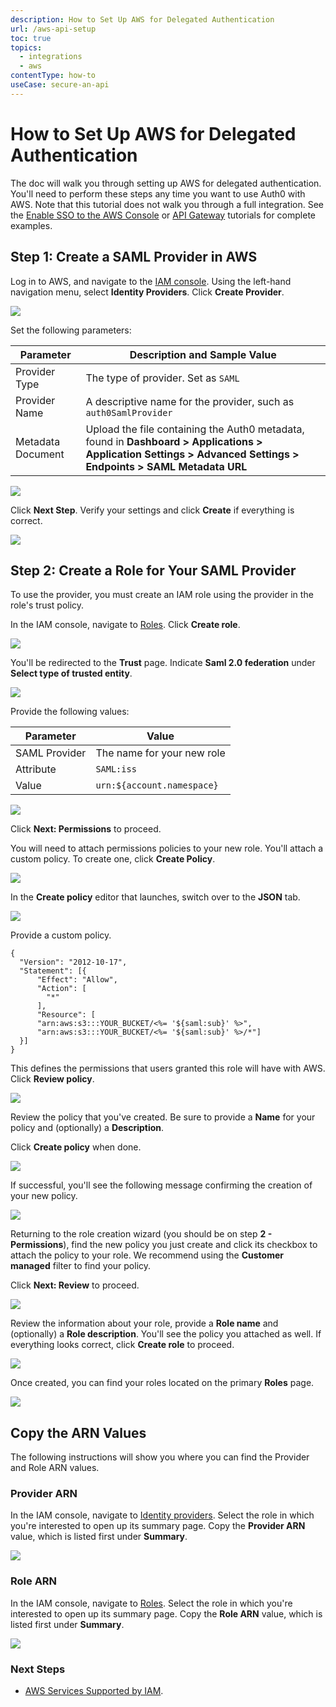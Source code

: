 ```yaml
---
description: How to Set Up AWS for Delegated Authentication
url: /aws-api-setup
toc: true
topics:
  - integrations
  - aws
contentType: how-to
useCase: secure-an-api
---
```

# How to Set Up AWS for Delegated Authentication

The doc will walk you through setting up AWS for delegated authentication. You'll need to perform these steps any time you want to use Auth0 with AWS. Note that this tutorial does not walk you through a full integration. See the [Enable SSO to the AWS Console](/aws/integrations/sso) or [API Gateway](/integrations/aws-api-gateway) tutorials for complete examples.

## Step 1: Create a SAML Provider in AWS

Log in to AWS, and navigate to the [IAM console](https://console.aws.amazon.com/iam). Using the left-hand navigation menu, select **Identity Providers**. Click **Create Provider**. 

![](/media/articles/integrations/aws/create-provider.png)

Set the following parameters:

| Parameter | Description and Sample Value |
| - | - |
| Provider Type | The type of provider. Set as `SAML` |
| Provider Name | A descriptive name for the provider, such as `auth0SamlProvider` |
| Metadata Document | Upload the file containing the Auth0 metadata, found in **Dashboard > Applications > Application Settings > Advanced Settings > Endpoints > SAML Metadata URL** |

![](/media/articles/integrations/aws/aws-configure-provider.png)

Click **Next Step**. Verify your settings and click **Create** if everything is correct.

![](/media/articles/integrations/aws/create-provider-confirm.png)

## Step 2: Create a Role for Your SAML Provider

To use the provider, you must create an IAM role using the provider in the role's trust policy. 

In the IAM console, navigate to [Roles](https://console.aws.amazon.com/iam/home#/roles). Click **Create role**.

![](/media/articles/tutorials/aws/roles1.png)

You'll be redirected to the **Trust** page. Indicate **Saml 2.0 federation** under **Select type of trusted entity**. 

![](/media/articles/tutorials/aws/roles3.png)

Provide the following values:

| Parameter | Value |
| - | - |
| SAML Provider | The name for your new role |
| Attribute | `SAML:iss` |
| Value | `urn:${account.namespace}` |

![](/media/articles/tutorials/aws/roles4.png)

Click **Next: Permissions** to proceed.

You will need to attach permissions policies to your new role. You'll attach a custom policy. To create one, click **Create Policy**.

![](/media/articles/tutorials/aws/roles5.png)

In the **Create policy** editor that launches, switch over to the **JSON** tab. 

![](/media/articles/tutorials/aws/roles6.png)

Provide a custom policy. 

```text
{
  "Version": "2012-10-17",
  "Statement": [{
      "Effect": "Allow",
      "Action": [
        "*"
      ],
      "Resource": [
      "arn:aws:s3:::YOUR_BUCKET/<%= '${saml:sub}' %>",
      "arn:aws:s3:::YOUR_BUCKET/<%= '${saml:sub}' %>/*"]
  }]
}
```

This defines the permissions that users granted this role will have with AWS. Click **Review policy**.

![](/media/articles/tutorials/aws/roles7.png)

Review the policy that you've created. Be sure to provide a **Name** for your policy and (optionally) a **Description**.

Click **Create policy** when done.

![](/media/articles/tutorials/aws/roles8.png)

If successful, you'll see the following message confirming the creation of your new policy.

![](/media/articles/tutorials/aws/roles9.png)

Returning to the role creation wizard (you should be on step **2 - Permissions**), find the new policy you just create and click its checkbox to attach the policy to your role. We recommend using the **Customer managed** filter to find your policy.

Click **Next: Review** to proceed.

![](/media/articles/tutorials/aws/roles11.png)

Review the information about your role, provide a **Role name** and (optionally) a **Role description**. You'll see the policy you attached as well. If everything looks correct, click **Create role** to proceed.

![](/media/articles/tutorials/aws/roles12.png)

Once created, you can find your roles located on the primary **Roles** page.

![](/media/articles/tutorials/aws/roles13.png)

## Copy the ARN Values

The following instructions will show you where you can find the Provider and Role ARN values.

### Provider ARN

In the IAM console, navigate to [Identity providers](https://console.aws.amazon.com/iam/home#/providers). Select the role in which you're interested to open up its summary page. Copy the **Provider ARN** value, which is listed first under **Summary**.

![](/media/articles/tutorials/aws/provider-summary.png)

### Role ARN

In the IAM console, navigate to [Roles](https://console.aws.amazon.com/iam/home#/roles). Select the role in which you're interested to open up its summary page. Copy the **Role ARN** value, which is listed first under **Summary**.

![](/media/articles/tutorials/aws/role-summary2.png)

### Next Steps

* [AWS Services Supported by IAM](http://docs.aws.amazon.com/IAM/latest/UserGuide/Using_SpecificProducts.html).